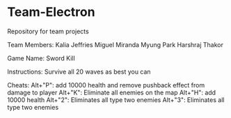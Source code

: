 # Team-Electron
Repository for team projects

Team Members:
    Kalia Jeffries
    Miguel Miranda
    Myung Park
    Harshraj Thakor

Game Name: 
    Sword Kill

Instructions:
    Survive all 20 waves as best you can

Cheats:
    Alt+"P": add 10000 health and remove pushback effect from damage to player
    Alt+"K": Eliminate all enemies on the map
    Alt+"H": add 10000 health
    Alt+"2": Eliminates all type two enemies
    Alt+"3": Eliminates all type two enemies
